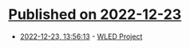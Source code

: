 # [Published on 2022-12-23](index.md)

* [2022-12-23, 13:56:13](https://news.ycombinator.com/item?id=34105815) - [WLED Project](https://kno.wled.ge/)
